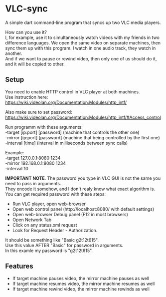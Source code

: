 # VLC-sync

A simple dart command-line program that syncs up two VLC media players.

How can you use it?  
I, for example, use it to simultaneously watch videos with my friends in two difference languages.
We open the same video on separate machines, then sync them up with this program. I watch in one audio track, they watch in another.  
And if we want to pause or rewind video, then only one of us should do it, and it will be copied to other.  

## Setup
You need to enable HTTP control in VLC player at both machines.  
Use instruction here: https://wiki.videolan.org/Documentation:Modules/http_intf/

Also make sure to set password:  
https://wiki.videolan.org/Documentation:Modules/http_intf/#Access_control

Run programm with these arguments:  
  -target [ip:port] [password] (machine that controls the other one)  
  -mirror [ip:port] [password] (machine that being controlled by the first one)  
  -interval [time] (interval in milliseconds between sync calls)

Example:  
 -target 127.0.0.1:8080 1234  
 -mirror 192.168.0.1:8080 1234  
 -interval 10  

**IMPORTANT NOTE**. The password you type in VLC GUI is not the same you need to pass in arguments.  
They encode it somehow, and I don't realy know what exact algorithm is.   
You can get required password with these steps:   
- Run VLC player, open web-browser  
- Open web control panel (http://localhost:8080/ with default settings)  
- Open web-browser Debug panel (F12 in most browsers)  
- Open Network Tab  
- Click on any status.xml request
- Look for Request Header - Authorization.
  
It should be something like "Basic g2t12t615".  
Use this value AFTER "Basic" for password in arguments.  
In this examle my password is "g2t12t615".  

## Features
- If target machine pauses video, the mirror machine pauses as well  
- If target machine resumes video, the mirror machine resumes as well  
- If target machine rewind video, the mirror machine rewinds as well  
